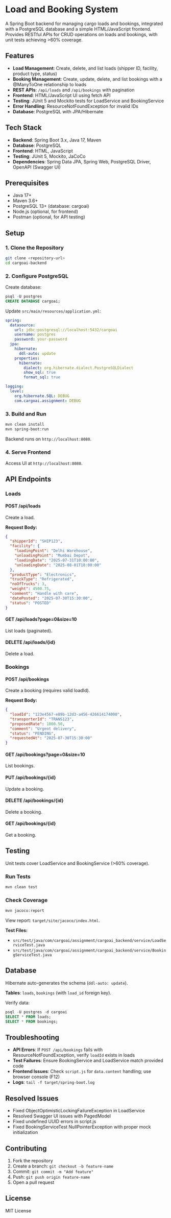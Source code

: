 # Load and Booking System

A Spring Boot backend for managing cargo loads and bookings, integrated with a PostgreSQL database and a simple HTML/JavaScript frontend. Provides RESTful APIs for CRUD operations on loads and bookings, with unit tests achieving >60% coverage.

## Features

- **Load Management**: Create, delete, and list loads (shipper ID, facility, product type, status)
- **Booking Management**: Create, update, delete, and list bookings with a @ManyToOne relationship to loads
- **REST APIs**: `/api/loads` and `/api/bookings` with pagination
- **Frontend**: HTML/JavaScript UI using fetch API
- **Testing**: JUnit 5 and Mockito tests for LoadService and BookingService
- **Error Handling**: ResourceNotFoundException for invalid IDs
- **Database**: PostgreSQL with JPA/Hibernate

## Tech Stack

- **Backend**: Spring Boot 3.x, Java 17, Maven
- **Database**: PostgreSQL
- **Frontend**: HTML, JavaScript
- **Testing**: JUnit 5, Mockito, JaCoCo
- **Dependencies**: Spring Data JPA, Spring Web, PostgreSQL Driver, OpenAPI (Swagger UI)

## Prerequisites

- Java 17+
- Maven 3.6+
- PostgreSQL 13+ (database: cargoai)
- Node.js (optional, for frontend)
- Postman (optional, for API testing)

## Setup

### 1. Clone the Repository

```bash
git clone <repository-url>
cd cargoai-backend
```

### 2. Configure PostgreSQL

Create database:
```sql
psql -U postgres
CREATE DATABASE cargoai;
```

Update `src/main/resources/application.yml`:
```yaml
spring:
  datasource:
    url: jdbc:postgresql://localhost:5432/cargoai
    username: postgres
    password: your-password
  jpa:
    hibernate:
      ddl-auto: update
    properties:
      hibernate:
        dialect: org.hibernate.dialect.PostgreSQLDialect
        show_sql: true
        format_sql: true

logging:
  level:
    org.hibernate.SQL: DEBUG
    com.cargoai.assignment: DEBUG
```

### 3. Build and Run

```bash
mvn clean install
mvn spring-boot:run
```

Backend runs on `http://localhost:8080`.

### 4. Serve Frontend

Access UI at `http://localhost:8080`.

## API Endpoints

### Loads

#### POST /api/loads
Create a load.

**Request Body:**
```json
{
  "shipperId": "SHIP123",
  "facility": {
    "loadingPoint": "Delhi Warehouse",
    "unloadingPoint": "Mumbai Depot",
    "loadingDate": "2025-07-31T10:00:00",
    "unloadingDate": "2025-08-01T18:00:00"
  },
  "productType": "Electronics",
  "truckType": "Refrigerated",
  "noOfTrucks": 3,
  "weight": 4500.75,
  "comment": "Handle with care",
  "datePosted": "2025-07-30T15:30:00",
  "status": "POSTED"
}
```

#### GET /api/loads?page=0&size=10
List loads (paginated).

#### DELETE /api/loads/{id}
Delete a load.

### Bookings

#### POST /api/bookings
Create a booking (requires valid loadId).

**Request Body:**
```json
{
  "loadId": "123e4567-e89b-12d3-a456-426614174000",
  "transporterId": "TRANS123",
  "proposedRate": 1000.50,
  "comment": "Urgent delivery",
  "status": "PENDING",
  "requestedAt": "2025-07-30T15:30:00"
}
```

#### GET /api/bookings?page=0&size=10
List bookings.

#### PUT /api/bookings/{id}
Update a booking.

#### DELETE /api/bookings/{id}
Delete a booking.

#### GET /api/bookings/{id}
Get a booking.

## Testing

Unit tests cover LoadService and BookingService (>60% coverage).

### Run Tests
```bash
mvn clean test
```

### Check Coverage
```bash
mvn jacoco:report
```

View report: `target/site/jacoco/index.html`.

**Test Files:**
- `src/test/java/com/cargoai/assignment/cargoai_backend/service/LoadServiceTest.java`
- `src/test/java/com/cargoai/assignment/cargoai_backend/service/BookingServiceTest.java`

## Database

Hibernate auto-generates the schema (`ddl-auto: update`).

**Tables**: `loads`, `bookings` (with `load_id` foreign key).

Verify data:
```sql
psql -U postgres -d cargoai
SELECT * FROM loads;
SELECT * FROM bookings;
```

## Troubleshooting

- **API Errors**: If `POST /api/bookings` fails with ResourceNotFoundException, verify `loadId` exists in loads
- **Test Failures**: Ensure BookingService and LoadService match provided code
- **Frontend Issues**: Check `script.js` for `data.content` handling; use browser console (F12)
- **Logs**: `tail -f target/spring-boot.log`

## Resolved Issues

- Fixed ObjectOptimisticLockingFailureException in LoadService
- Resolved Swagger UI issues with PagedModel
- Fixed undefined UUID errors in script.js
- Fixed BookingServiceTest NullPointerException with proper mock initialization

## Contributing

1. Fork the repository
2. Create a branch: `git checkout -b feature-name`
3. Commit: `git commit -m "Add feature"`
4. Push: `git push origin feature-name`
5. Open a pull request

## License

MIT License
